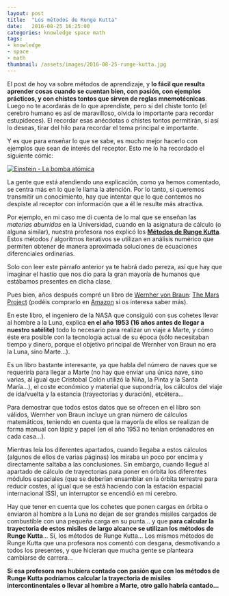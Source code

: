 ```yaml
---
layout: post
title:  "Los métodos de Runge Kutta"
date:   2016-08-25 16:25:00
categories: knowledge space math
tags:
- knowledge
- space
- math
thumbnail: /assets/images/2016-08-25-runge-kutta.jpg
---
```


El post de hoy va sobre métodos de aprendizaje, y **lo fácil que resulta aprender cosas cuando se cuentan bien, con pasión, con ejemplos prácticos, y con chistes tontos que sirven de reglas mnemotécnicas**. Luego no te acordarás de lo que aprendiste, pero sí del chiste tonto (el cerebro humano es así de maravilloso, olvida lo importante para recordar estupideces). El recordar esas anécdotas o chistes tontos permitirán, si así lo deseas, tirar del hilo para recordar el tema principal e importante.

Y es que para enseñar lo que se sabe, es mucho mejor hacerlo con ejemplos que sean de interés del receptor. Esto me lo ha recordado el siguiente cómic:

[![Einstein - La bomba atómica]({{site.url}}/assets/images/2016-08-25-runge-kutta.jpg)](http://cadeh.com/)

La gente que está atendiendo una explicación, como ya hemos comentado, se centra más en lo que le llama la atención. Por lo tanto, si queremos transmitir un conocimiento, hay que intentar que lo que contemos no despiste al receptor con información que a él le resulte más atractiva.

Por ejemplo, en mi caso me di cuenta de lo mal que se enseñan las _materias aburridas_ en la Universidad, cuando en la asignatura de cálculo (o alguna similar), nuestra profesora nos explicó los **[Métodos de Runge Kutta](https://en.wikipedia.org/wiki/Runge%E2%80%93Kutta_methods)**. Estos métodos / algoritmos iterativos se utilizan en análisis numérico que permiten obtener de manera aproximada soluciones de ecuaciones diferenciales ordinarias.

Solo con leer este párrafo anterior ya te habrá dado pereza, así que hay que imaginar el hastío que nos dio para la gran mayoría de humanos que estábamos presentes en dicha clase.

Pues bien, años después compré un libro de [Wernher von Braun](https://es.wikipedia.org/wiki/Wernher_von_Braun): [The Mars Project](http://amzn.to/2bDjKsz) (podéis comprarlo en [Amazon](http://amzn.to/2bDjKsz) si os interesa saber más). 

En este libro, el ingeniero de la NASA que consiguió con sus cohetes llevar al hombre a la Luna, explica **en el año 1953 (16 años antes de llegar a nuestro satélite)** todo lo necesario para realizar un viaje a Marte, y cómo éste era posible con la tecnología actual de su época (sólo necesitaban tiempo y dinero, porque el objetivo principal de Wernher von Braun no era la Luna, sino Marte...).

Es un libro bastante interesante, ya que habla del número de naves que se requeriría para llegar a Marte (no hay que enviar una única nave, sino varias, al igual que Cristobal Colón utilizó la Niña, la Pinta y la Santa María...), el coste económico y material que supondría, los cálculos del viaje de ida/vuelta y la estancia (trayectorias y duración), etcétera... 

Para demostrar que todos estos datos que se ofrecen en el libro son válidos, Wernher von Braun incluye un gran número de cálculos matemáticos, teniendo en cuenta que la mayoría de ellos se realizan de forma manual con lápiz y papel (en el año 1953 no tenían ordenadores en cada casa...).

Mientras leía los diferentes apartados, cuando llegaba a estos cálculos (algunos de ellos de varias páginas) los miraba un poco por encima y directamente saltaba a las conclusiones. Sin embargo, cuando llegué al apartado de cálculo de trayectorias para poner en órbita los diferentes módulos espaciales (que se deberían ensamblar en la órbita terrestre para reducir costes, al igual que se está haciendo con la estación espacial internacional ISS), un interruptor se encendió en mi cerebro. 

Hay que tener en cuenta que los cohetes que ponen cargas en órbita o enviaron al hombre a la Luna no dejan de ser grandes misiles cargados de combustible con una pequeña carga en su punta... y que **para calcular la trayectoria de estos misiles de largo alcance se utilizan los métodos de Runge Kutta**... Sí, los métodos de Runge Kutta... Los mismos métodos de Runge Kutta que una profesora nos comentó con desgana, desmotivando a todos los presentes, y que hicieran que mucha gente se planteara cambiarse de carrera...

**Si esa profesora nos hubiera contado con pasión que con los métodos de Runge Kutta podríamos calcular la trayectoria de misiles intercontinentales o llevar al hombre a Marte, otro gallo habría cantado...**

